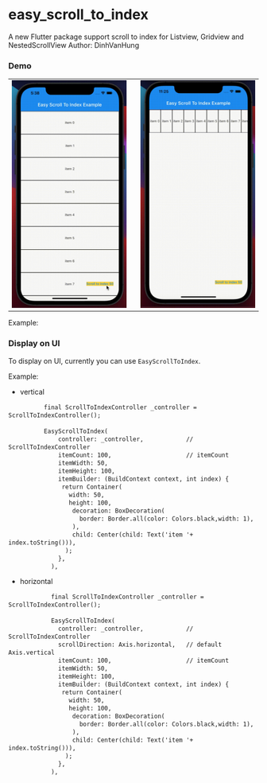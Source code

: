 # easy_scroll_to_index

A new Flutter package support scroll to index for Listview, Gridview and NestedScrollView
Author: DinhVanHung
### Demo

|   |   |   |
|---|---|---|
|![](./demo/demo.gif) | |![](./demo/demo-horizontal.gif) |


Example:

### Display on UI

To display on UI, currently you can use `EasyScrollToIndex`.

Example:
- vertical
```     
          final ScrollToIndexController _controller = ScrollToIndexController();

          EasyScrollToIndex(
              controller: _controller,            // ScrollToIndexController
              itemCount: 100,                     // itemCount
              itemWidth: 50,
              itemHeight: 100,
              itemBuilder: (BuildContext context, int index) {
               return Container(
                 width: 50,
                 height: 100,
                  decoration: BoxDecoration(
                    border: Border.all(color: Colors.black,width: 1),
                  ),
                  child: Center(child: Text('item '+ index.toString())),
                );
              },
            ),

```

- horizontal

```
            final ScrollToIndexController _controller = ScrollToIndexController();
            
            EasyScrollToIndex(
              controller: _controller,            // ScrollToIndexController
              scrollDirection: Axis.horizontal,   // default Axis.vertical
              itemCount: 100,                     // itemCount
              itemWidth: 50,
              itemHeight: 100,
              itemBuilder: (BuildContext context, int index) {
               return Container(
                 width: 50,
                 height: 100,
                  decoration: BoxDecoration(
                    border: Border.all(color: Colors.black,width: 1),
                  ),
                  child: Center(child: Text('item '+ index.toString())),
                );
              },
            ),
```

